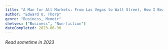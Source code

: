 ```yaml
---
title: "A Man for All Markets: From Las Vegas to Wall Street, How I Beat the Dealer and the Market"
author: "Edward O. Thorp"
genre: "Business, Memoir"
shelves: ["Business", "Non-fiction"]
dateCompleted: 2023-06-30
---
```


*Read sometime in 2023*

